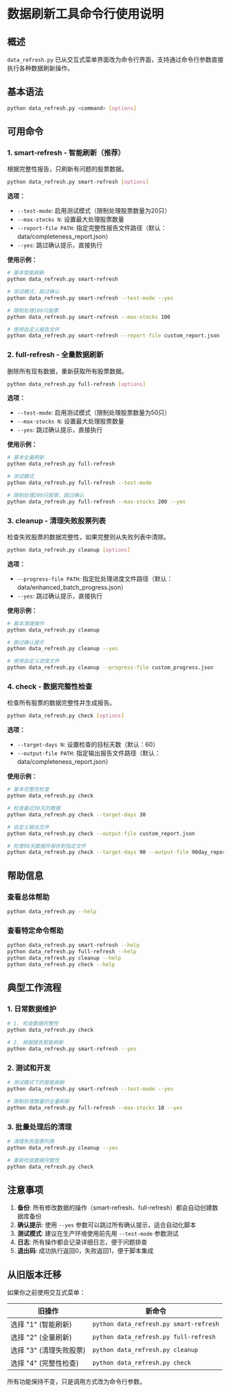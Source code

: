 # 数据刷新工具命令行使用说明

## 概述

`data_refresh.py` 已从交互式菜单界面改为命令行界面，支持通过命令行参数直接执行各种数据刷新操作。

## 基本语法

```bash
python data_refresh.py <command> [options]
```

## 可用命令

### 1. smart-refresh - 智能刷新（推荐）

根据完整性报告，只刷新有问题的股票数据。

```bash
python data_refresh.py smart-refresh [options]
```

**选项：**
- `--test-mode`: 启用测试模式（限制处理股票数量为20只）
- `--max-stocks N`: 设置最大处理股票数量
- `--report-file PATH`: 指定完整性报告文件路径（默认：data/completeness_report.json）
- `--yes`: 跳过确认提示，直接执行

**使用示例：**
```bash
# 基本智能刷新
python data_refresh.py smart-refresh

# 测试模式，跳过确认
python data_refresh.py smart-refresh --test-mode --yes

# 限制处理100只股票
python data_refresh.py smart-refresh --max-stocks 100

# 使用自定义报告文件
python data_refresh.py smart-refresh --report-file custom_report.json
```

### 2. full-refresh - 全量数据刷新

删除所有现有数据，重新获取所有股票数据。

```bash
python data_refresh.py full-refresh [options]
```

**选项：**
- `--test-mode`: 启用测试模式（限制处理股票数量为50只）
- `--max-stocks N`: 设置最大处理股票数量
- `--yes`: 跳过确认提示，直接执行

**使用示例：**
```bash
# 基本全量刷新
python data_refresh.py full-refresh

# 测试模式
python data_refresh.py full-refresh --test-mode

# 限制处理200只股票，跳过确认
python data_refresh.py full-refresh --max-stocks 200 --yes
```

### 3. cleanup - 清理失败股票列表

检查失败股票的数据完整性，如果完整则从失败列表中清除。

```bash
python data_refresh.py cleanup [options]
```

**选项：**
- `--progress-file PATH`: 指定批处理进度文件路径（默认：data/enhanced_batch_progress.json）
- `--yes`: 跳过确认提示，直接执行

**使用示例：**
```bash
# 基本清理操作
python data_refresh.py cleanup

# 跳过确认提示
python data_refresh.py cleanup --yes

# 使用自定义进度文件
python data_refresh.py cleanup --progress-file custom_progress.json
```

### 4. check - 数据完整性检查

检查所有股票的数据完整性并生成报告。

```bash
python data_refresh.py check [options]
```

**选项：**
- `--target-days N`: 设置检查的目标天数（默认：60）
- `--output-file PATH`: 指定输出报告文件路径（默认：data/completeness_report.json）

**使用示例：**
```bash
# 基本完整性检查
python data_refresh.py check

# 检查最近30天的数据
python data_refresh.py check --target-days 30

# 自定义输出文件
python data_refresh.py check --output-file custom_report.json

# 检查90天数据并保存到指定文件
python data_refresh.py check --target-days 90 --output-file 90day_report.json
```

## 帮助信息

### 查看总体帮助
```bash
python data_refresh.py --help
```

### 查看特定命令帮助
```bash
python data_refresh.py smart-refresh --help
python data_refresh.py full-refresh --help
python data_refresh.py cleanup --help
python data_refresh.py check --help
```

## 典型工作流程

### 1. 日常数据维护
```bash
# 1. 检查数据完整性
python data_refresh.py check

# 2. 根据报告智能刷新
python data_refresh.py smart-refresh --yes
```

### 2. 测试和开发
```bash
# 测试模式下的智能刷新
python data_refresh.py smart-refresh --test-mode --yes

# 限制处理数量的全量刷新
python data_refresh.py full-refresh --max-stocks 10 --yes
```

### 3. 批量处理后的清理
```bash
# 清理失败股票列表
python data_refresh.py cleanup --yes

# 重新检查数据完整性
python data_refresh.py check
```

## 注意事项

1. **备份**: 所有修改数据的操作（smart-refresh、full-refresh）都会自动创建数据库备份
2. **确认提示**: 使用 `--yes` 参数可以跳过所有确认提示，适合自动化脚本
3. **测试模式**: 建议在生产环境使用前先用 `--test-mode` 参数测试
4. **日志**: 所有操作都会记录详细日志，便于问题排查
5. **退出码**: 成功执行返回0，失败返回1，便于脚本集成

## 从旧版本迁移

如果你之前使用交互式菜单：

| 旧操作 | 新命令 |
|--------|--------|
| 选择 "1" (智能刷新) | `python data_refresh.py smart-refresh` |
| 选择 "2" (全量刷新) | `python data_refresh.py full-refresh` |
| 选择 "3" (清理失败股票) | `python data_refresh.py cleanup` |
| 选择 "4" (完整性检查) | `python data_refresh.py check` |

所有功能保持不变，只是调用方式改为命令行参数。